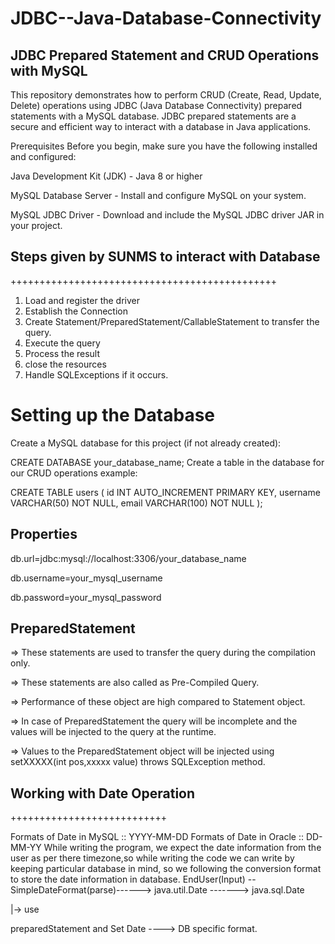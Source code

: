 # JDBC--Java-Database-Connectivity

## JDBC Prepared Statement and CRUD Operations with MySQL
This repository demonstrates how to perform CRUD (Create, Read, Update, Delete) operations using JDBC (Java Database Connectivity) prepared statements with a MySQL database. JDBC prepared statements are a secure and efficient way to interact with a database in Java applications.

Prerequisites
Before you begin, make sure you have the following installed and configured:

Java Development Kit (JDK) - Java 8 or higher

MySQL Database Server - Install and configure MySQL on your system.

MySQL JDBC Driver - Download and include the MySQL JDBC driver JAR in your project.

## Steps given by SUNMS to interact with Database
++++++++++++++++++++++++++++++++++++++++++++++
1. Load and register the driver
2. Establish the Connection
3. Create Statement/PreparedStatement/CallableStatement to transfer the query.
4. Execute the query
5. Process the result
6. close the resources
7. Handle SQLExceptions if it occurs.
   
# Setting up the Database
Create a MySQL database for this project (if not already created):

CREATE DATABASE your_database_name;
Create a table in the database for our CRUD operations example:

CREATE TABLE users (
    id INT AUTO_INCREMENT PRIMARY KEY,
    username VARCHAR(50) NOT NULL,
    email VARCHAR(100) NOT NULL
);

## Properties
db.url=jdbc:mysql://localhost:3306/your_database_name

db.username=your_mysql_username

db.password=your_mysql_password

## PreparedStatement
=> These statements are used to transfer the query during the compilation only.

=> These statements are also called as Pre-Compiled Query.

=> Performance of these object are high compared to Statement object.

=> In case of PreparedStatement the query will be incomplete and the values will
be injected to the query at the runtime.

=> Values to the PreparedStatement object will be injected using setXXXXX(int
pos,xxxxx value) throws SQLException method.

## Working with Date Operation
+++++++++++++++++++++++++++

Formats of Date in MySQL :: YYYY-MM-DD
Formats of Date in Oracle :: DD-MM-YY
While writing the program, we expect the date information from the user as per
there timezone,so while writing the code we can write
by keeping particular database in mind, so we following the conversion format to
store the date information in database.
EndUser(Input) --SimpleDateFormat(parse)------> java.util.Date ------->
java.sql.Date

|-> use

preparedStatement and Set Date ----> DB specific format.

